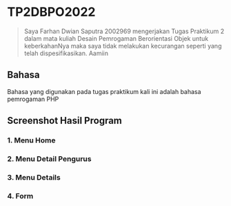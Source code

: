 # TP2DBPO2022

> Saya Farhan Dwian Saputra 2002969 mengerjakan Tugas Praktikum 2 dalam mata kuliah Desain Pemrogaman Berorientasi Objek untuk keberkahanNya maka saya tidak melakukan kecurangan seperti yang telah dispesifikasikan. Aamiin

## Bahasa

Bahasa yang digunakan pada tugas praktikum kali ini adalah bahasa pemrogaman PHP

## Screenshot Hasil Program

### 1. Menu Home

### 2. Menu Detail Pengurus

### 3. Menu Details

### 4. Form
